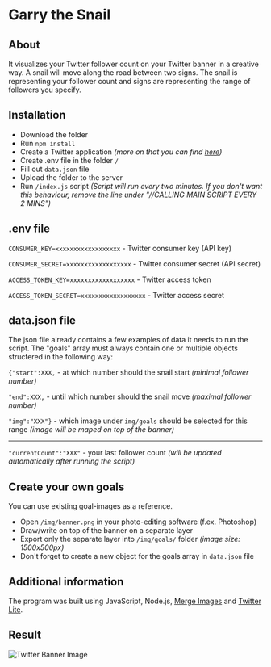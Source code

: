 # Garry the Snail
## About
It visualizes your Twitter follower count on your Twitter banner in a creative way. A snail will move along the road between two signs. The snail is representing your follower count and signs are representing the range of followers you specify.
## Installation
* Download the folder
* Run `npm install`
* Create a Twitter application *(more on that you can find [here](https://developer.twitter.com/en/docs/apps/overview))*
* Create .env file in the folder `/`
* Fill out `data.json` file
* Upload the folder to the server
* Run `/index.js` script *(Script will run every two minutes. If you don't want this behaviour, remove the line under "//CALLING MAIN SCRIPT EVERY 2 MINS")*
## .env file
`CONSUMER_KEY=xxxxxxxxxxxxxxxxxx` - Twitter consumer key (API key)

`CONSUMER_SECRET=xxxxxxxxxxxxxxxxxx` - Twitter consumer secret (API secret)

`ACCESS_TOKEN_KEY=xxxxxxxxxxxxxxxxxx` - Twitter access token 

`ACCESS_TOKEN_SECRET=xxxxxxxxxxxxxxxxxx` - Twitter access secret
## data.json file
The json file already contains a few examples of data it needs to run the script.
The "goals" array must always contain one or multiple objects structered in the following way:

`{"start":XXX,` - at which number should the snail start *(minimal follower number)*

`"end":XXX,` - until which number should the snail move *(maximal follower number)*

`"img":"XXX"}` - which image under `img/goals` should be selected for this range *(image will be maped on top of the banner)*

---
`"currentCount":"XXX"` - your last follower count *(will be updated automatically after running the script)*
## Create your own goals
You can use existing goal-images as a reference.
* Open `/img/banner.png` in your photo-editing software (f.ex. Photoshop)
* Draw/write on top of the banner on a separate layer
* Export only the separate layer into `/img/goals/` folder *(image size: 1500x500px)*
* Don't forget to create a new object for the goals array in `data.json` file
## Additional information
The program was built using JavaScript, Node.js, [Merge Images](https://www.npmjs.com/package/merge-images) and [Twitter Lite](https://www.npmjs.com/package/twitter-lite).
## Result
![Twitter Banner Image](https://pbs.twimg.com/profile_banners/4275789017/1611926218/1500x500)
